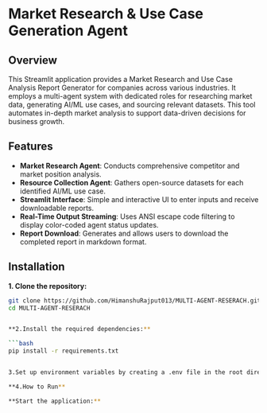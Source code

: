 # Market Research & Use Case Generation Agent

## Overview

This Streamlit application provides a Market Research and Use Case Analysis Report Generator for companies across various industries. It employs a multi-agent system with dedicated roles for researching market data, generating AI/ML use cases, and sourcing relevant datasets. This tool automates in-depth market analysis to support data-driven decisions for business growth.

## Features

- **Market Research Agent**: Conducts comprehensive competitor and market position analysis.
- **Resource Collection Agent**: Gathers open-source datasets for each identified AI/ML use case.
- **Streamlit Interface**: Simple and interactive UI to enter inputs and receive downloadable reports.
- **Real-Time Output Streaming**: Uses ANSI escape code filtering to display color-coded agent status updates.
- **Report Download**: Generates and allows users to download the completed report in markdown format.

## Installation

**1. Clone the repository:**
   ```bash
   git clone https://github.com/HimanshuRajput013/MULTI-AGENT-RESERACH.git
   cd MULTI-AGENT-RESERACH


**2.Install the required dependencies:**

```bash
pip install -r requirements.txt


3.Set up environment variables by creating a .env file in the root directory, including:

**4.How to Run**

**Start the application:**


